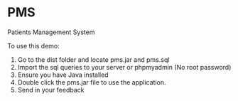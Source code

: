 # PMS
Patients Management System

To use this demo:
1. Go to the dist folder and locate pms.jar and pms.sql
2. Import the sql queries to your server or phpmyadmin (No root password)
3. Ensure you have Java installed
4. Double click the pms.jar file to use the application.
5. Send in your feedback
